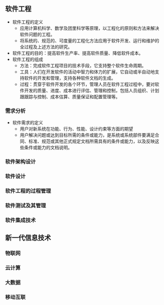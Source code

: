 
## 软件工程

- 软件工程的定义
	- 应用计算机科学、数学及团里科学等原理，以工程化的原则和方法来解决软件问题的工程。
	- 将系统的、规范的、可度量的工程化方法应用于软件开发、运行和维护的全过程及上述方法的研究。
- 软件工程的目的：提高软件生产率、提高软件质量、降低软件成本。
- 软件工程的组成
	- 方法：完成软件工程项目的技术手段，它支持整个软件生命周期。
	- 工具：人们在开发软件的活动中智力和体力的扩展，它自动或半自动地支持软件的开发和管理，支持各种软件文档的生成。
	- 过程：贯穿于软件开发的各个环节，管理人员在软件工程过程中，要对软件开发的质量、进度、成本进行评估、管理和控制，包括人员组织、计划跟跟踪与控制、成本估算、质量保证和配置管理等。

### 需求分析

- 软件需求的定义
	- 用户对新系统在功能、行为、性能、设计约束等方面的期望
	- 用户解决问题或达到目标所需的条件或能力，是系统或系统部件要满足合同、标准、规范或其他正式规定文档所需具有的条件或能力，以及反映这些条件或能力的文档说明。

### 软件架构设计

### 软件设计

### 软件工程的过程管理

### 软件测试及其管理

### 软件集成技术

## 新一代信息技术

### 物联网

### 云计算

### 大数据

### 移动互联
